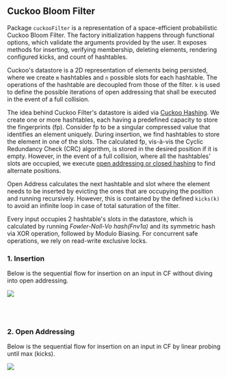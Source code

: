 ## Cuckoo Bloom Filter

Package `cuckooFilter` is a representation of a space-efficient probabilistic
Cuckoo Bloom Filter. The factory initialization happens through functional options, which validate the arguments provided by the user. It exposes methods for inserting, verifying membership, deleting elements, rendering configured kicks, and count of hashtables.

Cuckoo's datastore is a 2D representation of elements being persisted, where we create `m` hashtables and `n` possible slots for each hashtable. The operations of the hashtable are decoupled from those of the filter. `k` is used to define the possible iterations of open addressing that shall be executed in the event of a full collision.

The idea behind Cuckoo Filter's datastore is aided via [Cuckoo Hashing](https://en.wikipedia.org/wiki/Cuckoo_hashing). We create one or more hashtables, each having a predefined capacity to store the fingerprints (fp). Consider fp to be a singular compressed value that identifies an element uniquely. During insertion, we find hashtables to store the element in one of the slots. The calculated fp, vis-à-vis the Cyclic Redundancy Check (CRC) algorithm, is stored in the desired position if it is empty. However, in the event of a full collision, where all the hashtables' slots are occupied, we execute [open addressing or closed hashing](https://en.wikipedia.org/wiki/Open_addressing) to find alternate positions.

Open Address calculates the next hashtable and slot where the element needs to be inserted by evicting the ones that are occupying the position and running recursively. However, this is contained by the defined `kicks(k)` to avoid an infinite loop in case of total saturation of the filter.

Every input occupies 2 hashtable's slots in the datastore, which is calculated by running <i> Fowler-Noll-Vo hash(Fnv1a)</i> and its symmetric hash via XOR operation, followed by Modulo Biasing. For concurrent safe operations, we rely on read-write exclusive locks.

### 1. Insertion

Below is the sequential flow for insertion on an input in CF without diving into open addressing.

[![](https://mermaid.ink/img/pako:eNqNVGtr2zAU_StCn7LhGD-SODFskGYUCusGadmH1R0othKL2pKR5KxuyH-fHk5sQdlmMEjnnnN0dX19TzBnBYYpFBJJ_IWgA0f19BhlFKinIBznkjAKvm4t8vTxGUynn8EdFZjLjFrUiHsMnCymH0KbVhr-vvmBqhTkrG44FsLfbDeL2cTEPwx8w-r5N53EI8Ej08Cac9RNDM2R6ZjRlWGqXvAJlEiU_i09hmhiwyO-IhhupLiR5obg198FkREQWuBXLNLLQknNitCDf8-KtmI3BAm1mzyVoadUzx7Y-7sNa6m-5bguVq9NNyXOXx4qJsWYYSs6xMZVdb6DxFwx7y6Z9XsgS87aQ3k5yRW7IjeL9RGRCu1IRWSXWhiQPRAqBIgAyIYr7Dq-KzfG3_O8bTodUsn1PlcTDzATtvBvIkvbAq75YGEcH3mrGmOLZcspkGrzv6l8w6_STYS6yeTmtlTRTNj1vajfKfs_q3uLKoHNsZQZa1VIjsdHc3udvSYOdudxS4yaQXuyBtN1UeifQ3XcQNPlMQTVIgNqMnDhq3n_3_ZBp7SAcZsT2CGBC6AmATFsPRPU0W2lqgQ9WGNeI1KoOWL6NIOyxDXOYKqWBeIvGczoWfFQK9lDR3OYancPmiaFqTnCg21TDEPoiuKCSMbv7Zgy08qDDaI_GasvNmoL0xN8hek0Tvw4CZJ4tgzD5WIeLDzYKXgR-7MkWgZBEM7j1XIezM8efDMWoR-G0WqZLFbzONGy6PwHNJeQpQ?type=png)](https://mermaid.live/edit#pako:eNqNVGtr2zAU_StCn7LhGD-SODFskGYUCusGadmH1R0othKL2pKR5KxuyH-fHk5sQdlmMEjnnnN0dX19TzBnBYYpFBJJ_IWgA0f19BhlFKinIBznkjAKvm4t8vTxGUynn8EdFZjLjFrUiHsMnCymH0KbVhr-vvmBqhTkrG44FsLfbDeL2cTEPwx8w-r5N53EI8Ej08Cac9RNDM2R6ZjRlWGqXvAJlEiU_i09hmhiwyO-IhhupLiR5obg198FkREQWuBXLNLLQknNitCDf8-KtmI3BAm1mzyVoadUzx7Y-7sNa6m-5bguVq9NNyXOXx4qJsWYYSs6xMZVdb6DxFwx7y6Z9XsgS87aQ3k5yRW7IjeL9RGRCu1IRWSXWhiQPRAqBIgAyIYr7Dq-KzfG3_O8bTodUsn1PlcTDzATtvBvIkvbAq75YGEcH3mrGmOLZcspkGrzv6l8w6_STYS6yeTmtlTRTNj1vajfKfs_q3uLKoHNsZQZa1VIjsdHc3udvSYOdudxS4yaQXuyBtN1UeifQ3XcQNPlMQTVIgNqMnDhq3n_3_ZBp7SAcZsT2CGBC6AmATFsPRPU0W2lqgQ9WGNeI1KoOWL6NIOyxDXOYKqWBeIvGczoWfFQK9lDR3OYancPmiaFqTnCg21TDEPoiuKCSMbv7Zgy08qDDaI_GasvNmoL0xN8hek0Tvw4CZJ4tgzD5WIeLDzYKXgR-7MkWgZBEM7j1XIezM8efDMWoR-G0WqZLFbzONGy6PwHNJeQpQ)

<br></br>

### 2. Open Addressing
Below is the sequential flow for insertion on an input in CF by linear probing until max (kicks).

[![](https://mermaid.ink/img/pako:eNp9kk2P2jAQhv_KyMcqIAIkWXyotGpVCa22h1L10E0PbjwhFo4d2Q4si_jvdexlCVu1Pnk-3scz4zmRSnMklFjHHH4WbGtYO9nPSwX-PH34BZPJR9AdqnvODVor1LZUMRok72JwirGxeu3Q-MwHUe3sRTucsT8kblBi5e4V3xxYR19NMExx3YJQHJ_B38FK7RKwPgf2TPZor8gbQmB-w4bZxnvWg56-2lB3P5hMoGKy6uXQhsJDfGKMuxUH3qcGq91XPGx8EZZGM4iHqizU2gDbMyHZbyGFO477vZEG2HfTI4V1HcQXncQEDLreKHA-_j_9eIKBo_RfqEorJ1SPsIvz_-f0vzBpYzVMypgNtce8VVMPCRFwvvQ1dBDU_rOjJ2CuLpKQFk3LBPdLFpajJK7BFktC_ZUzsytJqc4-j_VOb46qInToOyFG99uG0PBsQvqOXzf0zYtcOG0e4w6HVU5Ix9RPrdsLxpuEnsgzoZMsneb5YrHIVvPZLL3L0oQcvXuVT4vZMs3zNFvdzRer4pyQl0BIp1laLGdFnmWFDy7ny_Mfy0QEIA?type=png)](https://mermaid.live/edit#pako:eNp9kk2P2jAQhv_KyMcqIAIkWXyotGpVCa22h1L10E0PbjwhFo4d2Q4si_jvdexlCVu1Pnk-3scz4zmRSnMklFjHHH4WbGtYO9nPSwX-PH34BZPJR9AdqnvODVor1LZUMRok72JwirGxeu3Q-MwHUe3sRTucsT8kblBi5e4V3xxYR19NMExx3YJQHJ_B38FK7RKwPgf2TPZor8gbQmB-w4bZxnvWg56-2lB3P5hMoGKy6uXQhsJDfGKMuxUH3qcGq91XPGx8EZZGM4iHqizU2gDbMyHZbyGFO477vZEG2HfTI4V1HcQXncQEDLreKHA-_j_9eIKBo_RfqEorJ1SPsIvz_-f0vzBpYzVMypgNtce8VVMPCRFwvvQ1dBDU_rOjJ2CuLpKQFk3LBPdLFpajJK7BFktC_ZUzsytJqc4-j_VOb46qInToOyFG99uG0PBsQvqOXzf0zYtcOG0e4w6HVU5Ix9RPrdsLxpuEnsgzoZMsneb5YrHIVvPZLL3L0oQcvXuVT4vZMs3zNFvdzRer4pyQl0BIp1laLGdFnmWFDy7ny_Mfy0QEIA)